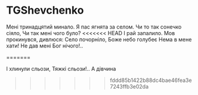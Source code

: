 # TGShevchenko

Мені тринадцятий минало.
Я пас ягнята за селом.
Чи то так сонечко сіяло,
Чи так мені чого було?
<<<<<<< HEAD
І рай запалило.
Мов прокинувся, дивлюся:
Село почорніло,
Боже небо голубеє
Нема в мене хати!
Не дав мені Бог нічого!..

=======

І хлинули сльози,
Тяжкі сльози!.. А дівчина
>>>>>>> fddd85b1422b88dc4bae46fea3e7243ffb3e02da
